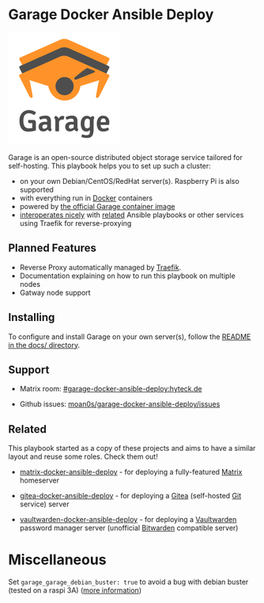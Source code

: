 # Garage Docker Ansible Deploy

![Garage Logo](docs/assets/garage-logo.svg)

Garage is an open-source distributed object storage service tailored for self-hosting. This playbook helps you to set up
such a cluster:

- on your own Debian/CentOS/RedHat server(s). Raspberry Pi is also supported
- with everything run in [Docker](https://www.docker.com/) containers
- powered by [the official Garage container image](https://hub.docker.com/r/dxflrs/garage)
- [interoperates nicely](docs/configuring-playbook-interoperability.md) with [related](#related) Ansible playbooks or other services using Traefik for reverse-proxying

## Planned Features

* Reverse Proxy automatically managed by [Traefik](https://traefik.io).
* Documentation explaining on how to run this playbook on multiple nodes
* Gatway node support

## Installing

To configure and install Garage on your own server(s), follow the [README in the docs/ directory](docs/README.md).

## Support

- Matrix room: [#garage-docker-ansible-deploy:hyteck.de](https://matrix.to/#/#garage-docker-ansible-deploy:hyteck.de)

- Github issues: [moan0s/garage-docker-ansible-deploy/issues](https://github.com/moan0s/garage-docker-ansible-deploy/issues)

## Related

This playbook started as a copy of these projects and aims to have a similar layout and reuse some roles. Check them out!

- [matrix-docker-ansible-deploy](https://github.com/spantaleev/matrix-docker-ansible-deploy) - for deploying a fully-featured [Matrix](https://matrix.org) homeserver

- [gitea-docker-ansible-deploy](https://github.com/spantaleev/gitea-docker-ansible-deploy) - for deploying a [Gitea](https://gitea.io) (self-hosted [Git](https://git-scm.com/) service) server

- [vaultwarden-docker-ansible-deploy](https://github.com/spantaleev/vaultwarden-docker-ansible-deploy) - for deploying a [Vaultwarden](https://github.com/dani-garcia/vaultwarden) password manager server (unofficial [Bitwarden](https://bitwarden.com/) compatible server)

# Miscellaneous

Set `garage_garage_debian_buster: true` to avoid a bug with debian buster (tested on a raspi 3A) ([more information](https://github.com/dani-garcia/vaultwarden/issues/2497))
